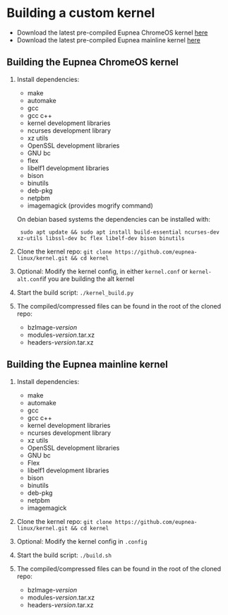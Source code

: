 # Building a custom kernel

* Download the latest pre-compiled Eupnea ChromeOS kernel [here](https://github.com/eupnea-linux/kernel/releases/latest)
* Download the latest pre-compiled Eupnea mainline
  kernel [here](https://github.com/eupnea-linux/mainline-kernel/releases/latest)

## Building the Eupnea ChromeOS kernel

1. Install dependencies:
    * make
    * automake
    * gcc
    * gcc c++
    * kernel development libraries
    * ncurses development library
    * xz utils
    * OpenSSL development libraries
    * GNU bc
    * flex
    * libelf1 development libraries
    * bison
    * binutils
    * deb-pkg
    * netpbm
    * imagemagick (provides mogrify command)

   On debian based systems the dependencies can be installed with:

        sudo apt update && sudo apt install build-essential ncurses-dev xz-utils libssl-dev bc flex libelf-dev bison binutils

2. Clone the kernel repo: ``git clone https://github.com/eupnea-linux/kernel.git && cd kernel``
3. Optional: Modify the kernel config, in either ``kernel.conf`` or ``kernel-alt.conf``if you are building the alt
   kernel
4. Start the build script: ``./kernel_build.py``
5. The compiled/compressed files can be found in the root of the cloned repo:
    * bzImage-*version*
    * modules-*version*.tar.xz
    * headers-*version*.tar.xz

## Building the Eupnea mainline kernel

1. Install dependencies:
    * make
    * automake
    * gcc
    * gcc c++
    * kernel development libraries
    * ncurses development library
    * xz utils
    * OpenSSL development libraries
    * GNU bc
    * Flex
    * libelf1 development libraries
    * bison
    * binutils
    * deb-pkg
    * netpbm
    * imagemagick

2. Clone the kernel repo: ``git clone https://github.com/eupnea-linux/kernel.git && cd kernel``
3. Optional: Modify the kernel config in ``.config``
4. Start the build script: ``./build.sh``
5. The compiled/compressed files can be found in the root of the cloned repo:
    * bzImage-*version*
    * modules-*version*.tar.xz
    * headers-*version*.tar.xz